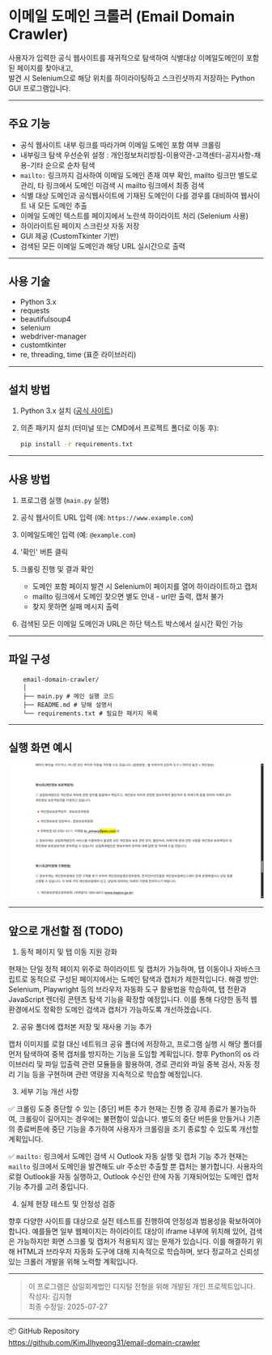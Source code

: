 
# 이메일 도메인 크롤러 (Email Domain Crawler)

사용자가 입력한 공식 웹사이트를 재귀적으로 탐색하여 식별대상 이메일도메인이 포함된 페이지를 찾아내고,  
발견 시 Selenium으로 해당 위치를 하이라이팅하고 스크린샷까지 저장하는 Python GUI 프로그램입니다.

---

## 주요 기능

- 공식 웹사이트 내부 링크를 따라가며 이메일 도메인 포함 여부 크롤링
- 내부링크 탐색 우선순위 설정 : 개인정보처리방침-이용약관-고객센터-공지사항-채용-기타 순으로 순차 탐색
- `mailto:` 링크까지 검사하여 이메일 도메인 존재 여부 확인,
  mailto 링크만 별도로 관리, 타 링크에서 도메인 미검색 시 mailto 링크에서 최종 검색
- 식별 대상 도메인과 공식웹사이트에 기재된 도메인이 다를 경우를 대비하여 웹사이트 내 모든 도메인 추출  
- 이메일 도메인 텍스트를 페이지에서 노란색 하이라이트 처리 (Selenium 사용)
- 하이라이트된 페이지 스크린샷 자동 저장
- GUI 제공 (CustomTkinter 기반)
- 검색된 모든 이메일 도메인과 해당 URL 실시간으로 출력

---

## 사용 기술

- Python 3.x
- requests
- beautifulsoup4
- selenium
- webdriver-manager
- customtkinter
- re, threading, time (표준 라이브러리)

---

## 설치 방법

1. Python 3.x 설치 ([공식 사이트](https://www.python.org/downloads/))

2. 의존 패키지 설치 (터미널 또는 CMD에서 프로젝트 폴더로 이동 후):

    ```bash
    pip install -r requirements.txt
    ```

---

## 사용 방법

1. 프로그램 실행 (`main.py` 실행)

2. 공식 웹사이트 URL 입력 (예: `https://www.example.com`)

3. 이메일도메인 입력 (예: `@example.com`)

4. '확인' 버튼 클릭

5. 크롤링 진행 및 결과 확인  
   - 도메인 포함 페이지 발견 시 Selenium이 페이지를 열어 하이라이트하고 캡처  
   - mailto 링크에서 도메인 찾으면 별도 안내 - url만 출력, 캡처 불가  
   - 찾지 못하면 실패 메시지 출력

6. 검색된 모든 이메일 도메인과 URL은 하단 텍스트 박스에서 실시간 확인 가능

---

## 파일 구성

        email-domain-crawler/
        │
        ├── main.py # 메인 실행 코드
        ├── README.md # 당해 설명서
        └── requirements.txt # 필요한 패키지 목록
        
---

## 실행 화면 예시

![도메인 검색 결과](screenshot.png)


---

## 앞으로 개선할 점 (TODO)

1. 동적 페이지 및 탭 이동 지원 강화

현재는 단일 정적 페이지 위주로 하이라이트 및 캡처가 가능하며, 탭 이동이나 자바스크립트로 동적으로 구성된 페이지에서는 도메인 탐색과 캡처가 제한적입니다.
해결 방안: Selenium, Playwright 등의 브라우저 자동화 도구 활용법을 학습하여, 탭 전환과 JavaScript 렌더링 콘텐츠 탐색 기능을 확장할 예정입니다. 이를 통해 다양한 동적 웹 환경에서도 정확한 도메인 검색과 캡처가 가능하도록 개선하겠습니다.

2. 공유 폴더에 캡처본 저장 및 재사용 기능 추가

캡처 이미지를 로컬 대신 네트워크 공유 폴더에 저장하고, 프로그램 실행 시 해당 폴더를 먼저 탐색하여 중복 캡처를 방지하는 기능을 도입할 계획입니다.
향후 Python의 os 라이브러리 및 파일 입출력 관련 모듈들을 활용하여, 경로 관리와 파일 중복 검사, 자동 정리 기능 등을 구현하며 관련 역량을 지속적으로 학습할 예정입니다.

3. 세부 기능 개선 사항

✅ 크롤링 도중 중단할 수 있는 [중단] 버튼 추가
현재는 진행 중 강제 종료가 불가능하여, 크롤링이 길어지는 경우에는 불편함이 있습니다. 별도의 중단 버튼을 만들거나 기존의 종료버튼에 중단 기능을 추가하여 사용자가 크롤링을 조기 종료할 수 있도록 개선할 계획입니다.

✅ `mailto:` 링크에서 도메인 검색 시 Outlook 자동 실행 및 캡처 기능 추가
현재는 `mailto` 링크에서 도메인을 발견해도 ulr 주소만 추출할 뿐 캡처는 불가합니다. 사용자의 로컬 Outlook을 자동 실행하고, Outlook 수신인 란에 자동 기재되어있는 도메인 캡처 기능 추가를 고려 중입니다.

4. 실제 현장 테스트 및 안정성 검증
 
향후 다양한 사이트를 대상으로 실전 테스트를 진행하여 안정성과 범용성을 확보하여야 합니다. 예를들면 일부 웹페이지는 하이라이트 대상이 iframe 내부에 위치해 있어, 검색은 가능하지만 화면 스크롤 및 캡처가 적용되지 않는 문제가 있습니다. 이를 해결하기 위해 HTML과 브라우저 자동화 도구에 대해 지속적으로 학습하며, 보다 정교하고 신뢰성 있는 크롤러 개발을 위해 노력할 계획입니다.


---

> 이 프로그램은 삼일회계법인 디지털 전형을 위해 개발된 개인 프로젝트입니다.  
> 작성자: 김지형  
> 최종 수정일: 2025-07-27
---

📦 GitHub Repository  
https://github.com/KimJIhyeong31/email-domain-crawler
